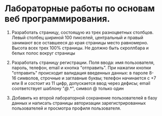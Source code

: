 # Лабораторные работы по основам веб программирования.
1. Разработать страницу, состоящую из трех разноцветных столбцов. Левый столбец шириной 100 пикселей, центральный и правый занимают все оставшееся до края страницы место равномерно. Высота всех трех 100% страницы. Не должно быть скроллбара и белых полос вокруг страницы 

2. Разработать страницу регистрации. Поля ввода: имя пользователя, пароль, телефон, email и кнопка "отправить". При нажатии кнопки "отправить" происходит валидация введенных данных: в пароле 8-16 символов, строчные и заглавные буквы; телефон начинается с +7 или 8 и состоит из 11 цифр, допускается ввод через дефисы; email соответствует шаблону "*@*.*", символ @ только один 

3. Добавить ко второй лабораторной сохранение пользователей в базу данных и написать страницы авторизации зарегистрированных пользователей и просмотра профиля пользователя.
